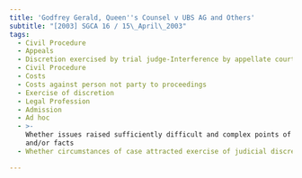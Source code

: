 ```yaml
---
title: 'Godfrey Gerald, Queen''s Counsel v UBS AG and Others'
subtitle: "[2003] SGCA 16 / 15\_April\_2003"
tags:
  - Civil Procedure
  - Appeals
  - Discretion exercised by trial judge-Interference by appellate court.
  - Civil Procedure
  - Costs
  - Costs against person not party to proceedings
  - Exercise of discretion
  - Legal Profession
  - Admission
  - Ad hoc
  - >-
    Whether issues raised sufficiently difficult and complex points of law
    and/or facts
  - Whether circumstances of case attracted exercise of judicial discretion

---
```


